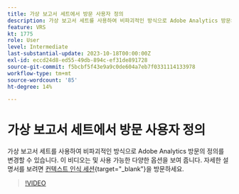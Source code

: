 ```yaml
---
title: 가상 보고서 세트에서 방문 사용자 정의
description: 가상 보고서 세트를 사용하여 비파괴적인 방식으로 Adobe Analytics 방문의 정의를 변경할 수 있습니다. 이 비디오는 및 사용 가능한 다양한 옵션을 보여 줍니다.
feature: VRS
kt: 1775
role: User
level: Intermediate
last-substantial-update: 2023-10-18T00:00:00Z
exl-id: eccd24d8-ed55-49db-894c-ef31de891728
source-git-commit: f5bcbf5f43e9a9c0de604a7eb7f0331114133978
workflow-type: tm+mt
source-wordcount: '85'
ht-degree: 14%

---
```


# 가상 보고서 세트에서 방문 사용자 정의

가상 보고서 세트를 사용하여 비파괴적인 방식으로 Adobe Analytics 방문의 정의를 변경할 수 있습니다. 이 비디오는 및 사용 가능한 다양한 옵션을 보여 줍니다. 자세한 설명서를 보려면 [컨텍스트 인식 세션](https://experienceleague.adobe.com/docs/analytics/components/virtual-report-suites/vrs-mobile-visit-processing.html?lang=ko){target="_blank"}을 방문하세요.

>[!VIDEO](https://video.tv.adobe.com/v/3428476/?quality=12&learn=on&captions=kor)
